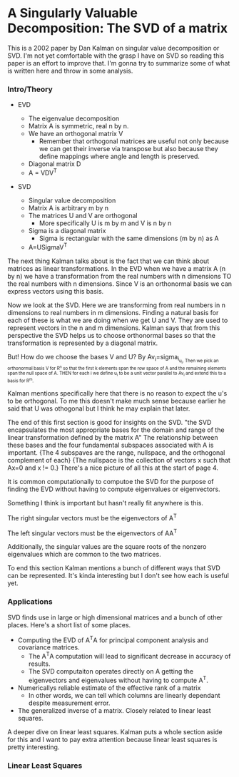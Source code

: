 # A Singularly Valuable Decomposition: The SVD of a matrix

This is a 2002 paper by Dan Kalman on singular value decomposition or SVD. I'm not yet comfortable with the grasp I have on SVD so reading this paper is an effort to improve that. I'm gonna try to summarize some of what is written here and throw in some analysis.

### Intro/Theory

* EVD
  * The eigenvalue decomposition 
  * Matrix A is symmetric, real n by n.
  * We have an orthogonal matrix V
    * Remember that orthogonal matrices are useful not only because we can get their inverse via transpose but also because they define mappings where angle and length is preserved.
  * Diagonal matrix D
  * A = VDV<sup>T</sup>
  
* SVD
  * Singular value decomposition
  * Matrix A is arbitrary m by n
  * The matrices U and V are orthogonal
    * More specifically U is m by m and V is n by n
  * Sigma is a diagonal matrix
    * Sigma is rectangular with the same dimensions (m by n) as A
  * A=USigmaV<sup>T</sup>
  
The next thing Kalman talks about is the fact that we can think about matrices as linear transformations. In the EVD when we have a matrix A (n by n) we have a transformation from the real numbers with n dimensions TO the real numbers with n dimensions. Since V is an orthonormal basis we can express vectors using this basis. 

Now we look at the SVD. Here we are transforming from real numbers in n dimensions to real numbers in m dimensions. Finding a natural basis for each of these is what we are doing when we get U and V. They are used to represent vectors in the n and m dimensions. Kalman says that from this perspective the SVD helps us to choose orthonormal bases so that the transformation is represented by a diagonal matrix.

But! How do we choose the bases V and U? By Av<sub>i</sub>=sigma<sub>i<sub>u<sub>i</sub>. Then we pick an orthonormal basis V for R<sup>n</sup> so that the first k elements span the row space of A and the remaining elements span the null space of A. THEN for each i we define u<sub>i</sub> to be a unit vector parallel to Av<sub>i</sub> and extend this to a basis for R<sup>m</sup>. 
  
Kalman mentions specifically here that there is no reason to expect the u's to be orthogonal. To me this doesn't make much sense because earlier he said that U was othogonal but I think he may explain that later.

The end of this first section is good for insights on the SVD. "the SVD encapsulates the most appropriate bases for the domain and range of the linear transformation defined by the matrix A" The relationship between these bases and the four fundamental subspaces associated with A is important. {The 4 subspaves are the range, nullspace, and the orthogonal complement of each} {The nullspace is the collection of vectors x such that Ax=0 and x != 0.} There's a nice picture of all this at the start of page 4.

It is common computationally to computoe the SVD for the purpose of finding the EVD without having to compute eigenvalues or eigenvectors. 

Something I think is important but hasn't really fit anywhere is this.

The right singular vectors must be the eigenvectors of A<sup>T</sup>

The left singular vectors must be the eigenvectors of AA<sup>T</sup>

Additionally, the singular values are the square roots of the nonzero eigenvalues which are common to the two matrices. 

To end this section Kalman mentions a bunch of different ways that SVD can be represented. It's kinda interesting but I don't see how each is useful yet. 

### Applications

SVD finds use in large or high dimensional matrices and a bunch of other places. Here's a short list of some places.

* Computing the EVD of A<sup>T</sup>A for principal component analysis and covariance matrices.
  * The A<sup>T</sup>A computation will lead to significant decrease in accuracy of results.
  * The SVD computaiton operates directly on A getting the eigenvectors and eigenvalues without having to compute A<sup>T</sup>.
* Numericallys reliable estimate of the effective rank of a matrix
  * In other words, we can tell which columns are linearly dependant despite measurement error.
* The generalized inverse of a matrix. Closely related to linear least squares.

A deeper dive on linear least squares. Kalman puts a whole section aside for this and I want to pay extra attention because linear least squares is pretty interesting.

### Linear Least Squares







